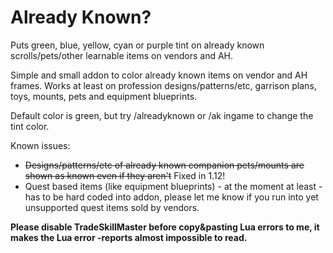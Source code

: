 # Already Known?

Puts green, blue, yellow, cyan or purple tint on already known scrolls/pets/other learnable items on vendors and AH.

Simple and small addon to color already known items on vendor and AH frames. Works at least on profession designs/patterns/etc, garrison plans, toys, mounts, pets and equipment blueprints.

Default color is green, but try /alreadyknown or /ak ingame to change the tint color.

Known issues:

* ~~Designs/patterns/etc of already known companion pets/mounts are shown as known even if they aren't~~ Fixed in 1.12!
* Quest based items (like equipment blueprints) - at the moment at least - has to be hard coded into addon, please let me know if you run into yet unsupported quest items sold by vendors.

**Please disable TradeSkillMaster before copy&pasting Lua errors to me, it makes the Lua error -reports almost impossible to read.**